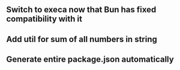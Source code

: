 ## Switch to execa now that Bun has fixed compatibility with it

## Add util for sum of all numbers in string

## Generate entire package.json automatically
